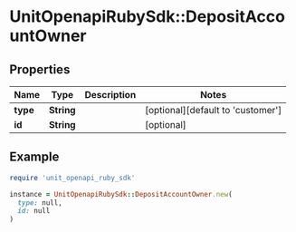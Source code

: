 # UnitOpenapiRubySdk::DepositAccountOwner

## Properties

| Name | Type | Description | Notes |
| ---- | ---- | ----------- | ----- |
| **type** | **String** |  | [optional][default to &#39;customer&#39;] |
| **id** | **String** |  | [optional] |

## Example

```ruby
require 'unit_openapi_ruby_sdk'

instance = UnitOpenapiRubySdk::DepositAccountOwner.new(
  type: null,
  id: null
)
```

